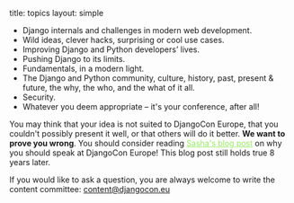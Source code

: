 title: topics
layout: simple

- Django internals and challenges in modern web development.
- Wild ideas, clever hacks, surprising or cool use cases.
- Improving Django and Python developers’ lives.
- Pushing Django to its limits.
- Fundamentals, in a modern light.
- The Django and Python community, culture, history, past, present & future, the why, the who, and the what of it all.
- Security.
- Whatever you deem appropriate – it's your conference, after all!

You may think that your idea is not suited to DjangoCon Europe, that you couldn't possibly present it well, or that others will do it better. **We want to prove you wrong**. You should consider reading <a href="https://web.archive.org/web/20190625135013/https://www.mxsasha.eu/blog/2015/03/11/why-you-should-speak" style="color:#97EB61;">Sasha's blog post</a> on why you should speak at DjangoCon Europe! This blog post still holds true 8 years later.

If you would like to ask a question, you are always welcome to write the content committee: <a href="mailto:content@djangocon.eu" style="color:#97EB61;">content@djangocon.eu</a>
